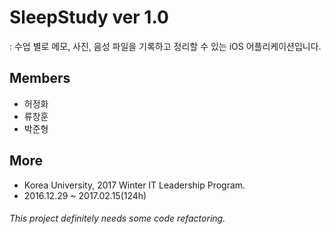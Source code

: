 # SleepStudy ver 1.0
: 수업 별로 메모, 사진, 음성 파일을 기록하고 정리할 수 있는 iOS 어플리케이션입니다.



## Members
- 허정화
- 류창훈
- 박준형



## More 
- Korea University, 2017 Winter IT Leadership Program.
- 2016.12.29 ~ 2017.02.15(124h)




###### This project definitely needs some code refactoring. 
